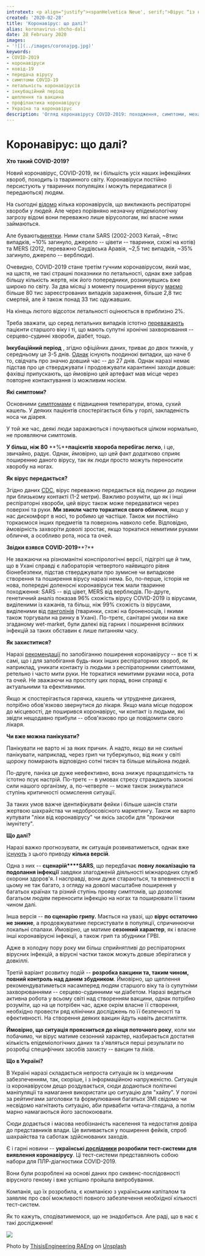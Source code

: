 ```yaml
---
introtext: <p align="justify"><spanHelvetica Neue', serif;">Вірус “із короною” – така асоціація виникла у дослідників, коли вони лише побачили вірусні часточки в мікроскоп. Саме ця морфологічна особливість вірусного капсиду дала назву цій групі вірусів, які були відкриті в шістдесятих і до недавна не привертали до себе особливої уваги суспільства.</span></p>
created: '2020-02-28'
title: 'Коронавірус: що далі?'
alias: koronavirus-shcho-dali
date: 28 February 2020
images:
- '![](../images/coronajpg.jpg)'
keywords:
- COVID-2019
- коронавіруси
- ковід-19
- передача вірусу
- симптоми COVID-19
- летальність коронавірусів
- інкубаційний період
- щеплення та вакцина
- профілактика коронавірусу
- Україна та коронавірус
description: 'Огляд коронавірусу COVID-2019: походження, симптоми, механізми передачі, оцінка летальності, інкубаційний період та можливі сценарії розвитку подій, з акцентом на Україні.'
---
```


# Коронавірус: що далі?

**Хто такий COVID-2019?**

Новий коронавірус, COVID-2019, як і більшість усіх наших інфекційних хвороб, походить із тваринного світу. Коронавіруси постійно персистують у тваринних популяціях і можуть передаватися (і передаються) людям.

На сьогодні [відомо](https://www.cdc.gov/coronavirus/types.html) кілька коронавірусів, що викликають респіраторні хвороби у людей. Але через порівняно незначну епідеміологічну загрозу відомі вони переважно лише вірусологам, які власне ними займаються.

Але бувають[винятки](https://www.who.int/emergencies/mers-cov/en/). Ними стали SARS (2002-2003 Китай, \~8тис випадків, \~10% загинуло, джерело -- цівети -- тваринки, схожі на котів) та MERS (2012, переважно Саудівська Аравія, \~2,5 тис випадків, \~35% загинуло, джерело -- верблюди).

Очевидно, COVID-2019 стане третім гучним коронавірусом, який має, на щастя, не такі страшні показники по летальності, однак вже забрав більшу кількість жертв, ніж його попередники, розкинувшись вже широко по світу. За два місяці з моменту поширення вірусу [маємо](https://www.worldometers.info/coronavirus/) більше 80 тис зареєстрованих випадків зараження, більше 2,8 тис смертей, але й також понад 33 тис одужавших.

На кінець лютого відсоток летальності оцінюється в приблизно 2%.

Треба зважати, що серед летальних випадків істотно [переважають](https://www.worldometers.info/coronavirus/coronavirus-age-sex-demographics/) пацієнти старшого віку і ті, що мають супутні хронічні захворювання -- серцево-судинні хвороби, діабет, тощо.

**Інкубаційний період** , згідно офіційних даних, триває до двох тижнів, у середньому це 3-5 днів. [Однак](https://www.worldometers.info/coronavirus/coronavirus-incubation-period/) існують поодинокі випадки, що наче б то, свідчать про значно довший час -- до 27 днів. Однак наразі немає підстав про це стверджувати і продовжувати карантинні заходи довше: фахівці припускають, що ймовірно цей артефакт мав місце через повторне контактування із можливим носієм.

**Які симптоми?**

Основними [симптомами](https://www.who.int/news-room/q-a-detail/q-a-coronaviruses) є підвищення температури, втома, сухий кашель. У деяких пацієнтів спостерігається біль у горлі, закладеність носа чи діарея.

У той же час, деякі люди заражаються і почуваються цілком нормально, не проявляючи симптомів.

**У більш, ніж 80** **%****пацієнтів хвороба перебігає легко**, і це, звичайно, радує. Однак, ймовірно, що цей факт додатково сприяє поширенню даного вірусу, так як люди просто можуть переносити хворобу на ногах.

**Як вірус передається?**

Згідно даних [CDC](https://www.cdc.gov/coronavirus/2019-ncov/about/transmission.html), вірус переважно передається від людини до людини при близькому контакті (1-2 метри). Важливо розуміти, що як і інші респіраторні хвороби, цей вірус також може передаватися через поверхні та руки. **Ми звикли часто торкатися свого обличчя**, якщо у нас дискомфорт в носі, то робимо це частіше. Також ми постійно торкаємося інших предметів та поверхонь навколо себе. Відповідно, ймовірність захворіти доволі зростає, якщо торкатися немитими руками обличчя, а особливо рота, носа та очей.

**Звідки взявся** **COVID-2019****?**

Не зважаючи на різноманітні конспірологічні версії, підігріті ще й тим, що в Ухані справді є лабораторія четвертого найвищого рівня біонебезпеки, підстав стверджувати про зумисне чи випадкове створення та поширення вірусу наразі нема. Бо, по-перше, історія не нова, попередні доленосні коронавіруси теж мали тваринне походження: SARS -- від цівет, MERS від верблюдів. По-друге, генетичний аналіз показав 96% схожість вірусу COVID-2019 із вірусами, виділеними із кажанів, та більш, ніж 99% схожість із вірусами, виділеними від [панголінів](https://www.sciencealert.com/the-pangolin-is-now-a-suspect-in-the-coronavirus-outbreak?fbclid=IwAR3qZa_cYPRcV8iExWTNmAeHEO1iu5TcMklXCIXB7qm1kIF3Er_yzQs8PVc) (тваринки, схожі на броненосців, і якими також торгували на ринку в Ухані). По-третє, санітарні умови на вже згаданому wet-market, були далекі від гарних і поширення всіляких інфекцій за таких обставин є лише питанням часу.

**Як захиститися?**

Наразі [рекомендації](https://www.who.int/…/novel-coronavirus-2…/advice-for-public) по запобіганню поширення коронавірусу -- все ті ж самі, що і для запобігання будь-яких інших респіраторних хвороб, як наприклад, уникати контакту із людьми з респіраторними симптомами, ретельно і часто мити руки. Не торкатися немитими руками носа, рота та очей. Не зважаючи на простоту цих порад, вони справді є актуальними та ефективними.

Якщо ж спостерігається гарячка, кашель чи утруднене дихання, потрібно обов'язково звернутися до лікаря. Якщо мала місце подорож до місцевості, де поширився коронавірус, чи контакт із людьми, які звідти нещодавно прибули -- обов'язково про це повідомити свого лікаря.

**Чи вже можна панікувати?**

Панікувати не варто ні за яких причин. А надто, якщо ви не схильні панікувати, наприклад, через грип чи туберкульоз, від яких у світі щороку помирають відповідно сотні тисяч та більше мільйона людей.

По-друге, паніка це дуже неефективно, вона знижує працездатність та істотно псує настрій. По-третє -- в умовах стресу страждають захисні сили нашого організму, а, по-четверте -- може також знижуватися ступінь критичності осмислення ситуації.

За таких умов важче ідентифікувати фейки і більше шансів стати жертвою шахрайства чи недобросовісного маркетингу. Також не варто купувати "ліки від коронавірусу" чи якісь засоби для "прокачки імунітету".

**Що далі?**

Наразі важко прогнозувати, як ситуація розвиватиметься, однак вже [існують](https://www.businessinsider.com/wuhan-coronavirus-mild-pandemic-how-it-could-end-2020-2) з цього приводу **кілька версій**.

Одна з них -- **сценарій****SARS**, що передбачає **повну локалізацію та подолання інфекції** завдяки злагодженій діяльності міжнародних служб охорони здоров'я. І насправді, вони дуже стараються, та впевненості в цьому не так багато, з огляду на доволі масштабне поширення у багатьох країнах та різний ступінь прояву симптомів, що дозволяє багатьом людям переносити інфекцію на ногах та поширювати її таким чином далі.

Інша версія -- **по сценарію грипу.** Мається на увазі, що **вірус остаточно не зникне**, а продовжуватиме персистувати в популяції, спричинюючи локальні спалахи. Ймовірно, це матиме **сезонний характер**, як і власне інші коронавірусні інфекції, а також грип та збудники ГРВІ.

Адже в холодну пору року ми більш сприйнятливі до респіраторних вірусних інфекцій, а вірусні частки також можуть довше зберігатися у довкіллі.

Третій варіант розвитку подій -- **розробка вакцини та, таким чином, повний контроль над даним збудником**. Ймовірно, що щеплення рекомендуватиметься насамперед людям старшого віку та із супутніми захворюваннями -- серцево-судинними чи діабетом. Наразі ведеться активна робота у всьому світі над створенням вакцини, однак потрібно розуміти, що на це потрібен час, адже окрім власне її створення, необхідно провести ряд клінічних досліджень по її безпечності та ефективності. На створення деяких вакцин йдуть навіть десятиліття.

**Ймовірно, що ситуація проясниться до кінця поточного року**, коли ми побачимо, чи вірус матиме сезонний характер, назбирається достатня кількість епідеміологічних даних та з'являться перші результати по розробці специфічних засобів захисту -- вакцин та ліків.

**Що в Україні?**

В Україні наразі складається непроста ситуація як із медичним забезпеченням, так, скоріше, і з інформаційною напруженістю. Ситуація із коронавірусом дещо роздувається, сюди додаються політичні маніпуляції та намагання використати цю ситуацію для "хайпу". У погоні за рейтингами заголовки та формулювання багатьох ЗМІ свідомо чи несвідомо нагнітають ситуацію, аби привабити читача-глядача, а потім марно намагаються його заспокоювати.

Сюди додається і масова необізнаність населення та недостатня довіра до представників влади. Це виливається у поширення фейків, спроб шахрайства та саботаж здійснюваних заходів.

Є і гарні новини -- **українські [дослідники](https://www.ukrgentech.com) розробили тест-системи для виявлення коронавірусу**. Ці тест-системи представляють собою набори для ПЛР-діагностики COVID-2019.

Вони були розроблені на основі даних про сиквенс-послідовності вірусного геному і вже успішно пройшла випробування.

Компанія, що їх розробила, є компанією з українським капіталом та заявляє про свої можливості повного забезпечення необхідної кількості тест-систем.

Як то кажуть, сподіватимемося, що не знадобиться. Але раді, що в нас є такі дослідження!

![](../images/coronajpg.jpg)

Photo by [ThisisEngineering RAEng](https://unsplash.com/@thisisengineering?utm_source=unsplash&utm_medium=referral&utm_content=creditCopyText) on [Unsplash](https://unsplash.com/?utm_source=unsplash&utm_medium=referral&utm_content=creditCopyText)
